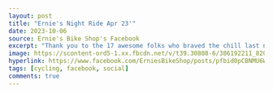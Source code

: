```yaml
---
layout: post
title: "Ernie's Night Ride Apr 23'"
date: 2023-10-06
source: Ernie's Bike Shop's Facebook
excerpt: "Thank you to the 17 awesome folks who braved the chill last night on our maiden voyage on the newly reopened Towpath! We rode from the Lake Ave Trailhead south on the Towpath and tackled the Sippo Valley Trail. No barriers in sight!"
image: https://scontent-ord5-1.xx.fbcdn.net/v/t39.30808-6/386192211_820089846790899_4706975568277450472_n.jpg?stp=cp6_dst-jpg&_nc_cat=109&ccb=1-7&_nc_sid=3635dc&_nc_ohc=Dz7jlPO89-YAX9Kmda5&_nc_ht=scontent-ord5-1.xx&oh=00_AfBrIWoP9V09zTuUsAqOOoMjamXyWfZx__Ew3eNYW8Ak7g&oe=6570BEEC
hyperlink: https://www.facebook.com/ErniesBikeShop/posts/pfbid0pCBNMU6WyM6HNho9UJSCaUdtdJXchHfQYAtYhQKT8EyY7FXaRSFsYMmWn4HPaKVQl
tags: [cycling, facebook, social]
comments: true
---
```

